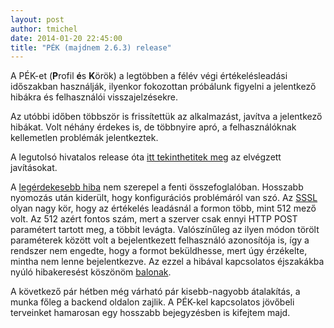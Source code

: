```yaml
---
layout: post
author: tmichel
date: 2014-01-20 22:45:00
title: "PÉK (majdnem 2.6.3) release"
---
```


A PÉK-et (<b>P</b>rofil **é**s **K**örök) a legtöbben a félév végi értékelésleadási időszakban használják, ilyenkor fokozottan próbálunk figyelni a jelentkező hibákra és felhasználói visszajelzésekre.

Az utóbbi időben többször is frissítettük az alkalmazást, javítva a jelentkező hibákat. Volt néhány érdekes is, de többnyire apró, a felhasználóknak kellemetlen problémák jelentkeztek.

A legutolsó hivatalos release óta [itt tekinthetitek meg](https://github.com/kir-dev/korok/compare/sch-pek-2.6.2...60e0dfa66e7c12722188108159c1c50402ee0e90) az elvégzett javításokat.

A [legérdekesebb hiba](https://github.com/kir-dev/korok/issues/82) nem szerepel a fenti összefoglalóban. Hosszabb nyomozás után kiderült, hogy konfigurációs problémáról van szó. Az [SSSL](https://korok.sch.bme.hu/korok/showgroup/id/18) olyan nagy kör, hogy az értékelés leadásnál a formon több, mint 512 mező volt. Az 512 azért fontos szám, mert a szerver csak ennyi HTTP POST paramétert tartott meg, a többit levágta. Valószínűleg az ilyen módon törölt paraméterek között volt a bejelentkezett felhasználó azonosítója is, így a rendszer nem engedte, hogy a formot beküldhesse, mert úgy érzékelte, mintha nem lenne bejelentkezve. Az ezzel a hibával kapcsolatos éjszakákba nyúló hibakeresést köszönöm [balonak](https://profile.sch.bme.hu/profile/show/uid/balo).

A következő pár hétben még várható pár kisebb-nagyobb átalakítás, a munka főleg a backend oldalon zajlik. A PÉK-kel kapcsolatos jövőbeli terveinket hamarosan egy hosszabb bejegyzésben is kifejtem majd.